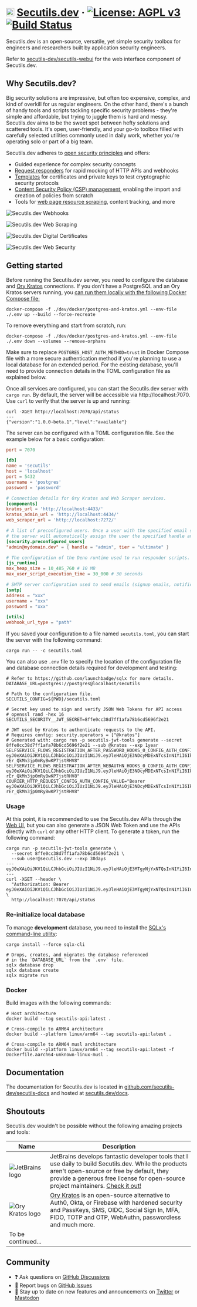 # <img src="https://raw.githubusercontent.com/secutils-dev/secutils/main/assets/logo/secutils-logo-initials.png" alt="Secutils.dev" width="22"> [Secutils.dev](https://secutils.dev) &middot; [![License: AGPL v3](https://img.shields.io/badge/License-AGPL%20v3-blue.svg)](https://github.com/secutils-dev/secutils/blob/main/LICENSE) [![Build Status](https://github.com/secutils-dev/secutils/actions/workflows/ci.yml/badge.svg)](https://github.com/secutils-dev/secutils/actions)

Secutils.dev is an open-source, versatile, yet simple security toolbox for engineers and researchers built by
application security engineers.

Refer to [secutils-dev/secutils-webui](https://github.com/secutils-dev/secutils-webui) for the web interface component
of Secutils.dev.

## Why Secutils.dev?

Big security solutions are impressive, but often too expensive, complex, and kind of overkill for us regular engineers.
On the other hand, there's a bunch of handy tools and scripts tackling specific security problems - they're simple and
affordable, but trying to juggle them is hard and messy. Secutils.dev aims to be the sweet spot between hefty solutions
and scattered tools. It's open, user-friendly, and your go-to toolbox filled with carefully selected utilities commonly
used in daily work, whether you're operating solo or part of a big team.

Secutils.dev adheres to [open security principles](https://en.wikipedia.org/wiki/Open_security) and offers:

* Guided experience for complex security concepts
* [Request responders](https://secutils.dev/docs/guides/webhooks) for rapid mocking of HTTP APIs and webhooks
* [Templates](https://secutils.dev/docs/guides/digital_certificates) for certificates and private keys to test
  cryptographic security protocols
* [Content Security Policy (CSP) management](https://secutils.dev/docs/guides/web_security/csp), enabling the import and
  creation of policies from scratch
* Tools for [web page resource scraping](https://secutils.dev/docs/guides/web_scraping/resources), content tracking, and
  more

![Secutils.dev Webhooks](https://github.com/secutils-dev/.github/blob/main/profile/webhooks.png?raw=true)

![Secutils.dev Web Scraping](https://github.com/secutils-dev/.github/blob/main/profile/web_scraping.png?raw=true)

![Secutils.dev Digital Certificates](https://github.com/secutils-dev/.github/blob/main/profile/digital_certificates.png?raw=true)

![Secutils.dev Web Security](https://github.com/secutils-dev/.github/blob/main/profile/web_security.png?raw=true)

## Getting started

Before running the Secutils.dev server, you need to configure the database and [Ory Kratos](https://github.com/ory/kratos) connections. If you don't have a PostgreSQL
and an Ory Kratos servers running, you [can run them locally with the following Docker Compose file:](https://docs.docker.com/language/rust/develop/)

```shell
docker-compose -f ./dev/docker/postgres-and-kratos.yml --env-file ./.env up --build --force-recreate
```

To remove everything and start from scratch, run:

```shell
docker-compose -f ./dev/docker/postgres-and-kratos.yml --env-file ./.env down --volumes --remove-orphans
```

Make sure to replace `POSTGRES_HOST_AUTH_METHOD=trust` in Docker Compose file with a more secure authentication method if you're
planning to use a local database for an extended period. For the existing database, you'll need to provide connection details in the
TOML configuration file as explained below.

Once all services are configured, you can start the Secutils.dev server with `cargo run`. By default, the
server will be accessible via http://localhost:7070. Use `curl` to verify that the server is up and running:

```shell
curl -XGET http://localhost:7070/api/status
---
{"version":"1.0.0-beta.1","level":"available"}
```

The server can be configured with a TOML configuration file. See the example below for a basic configuration:

```toml
port = 7070

[db]
name = 'secutils'
host = 'localhost'
port = 5432
username = 'postgres'
password = 'password'

# Connection details for Ory Kratos and Web Scraper services.
[components]
kratos_url = 'http://localhost:4433/'
kratos_admin_url = 'http://localhost:4434/'
web_scraper_url = 'http://localhost:7272/'

# A list of preconfigured users. Once a user with the specified email signs up, 
# the server will automatically assign the user the specified handle and tier.
[security.preconfigured_users]
"admin@mydomain.dev" = { handle = "admin", tier = "ultimate" }

# The configuration of the Deno runtime used to run responder scripts.
[js_runtime]
max_heap_size = 10_485_760 # 10 MB
max_user_script_execution_time = 30_000 # 30 seconds

# SMTP server configuration used to send emails (signup emails, notifications etc.).
[smtp]
address = "xxx"
username = "xxx"
password = "xxx"

[utils]
webhook_url_type = "path"
```

If you saved your configuration to a file named `secutils.toml`, you can start the server with the following command:

```shell
cargo run -- -c secutils.toml
```

You can also use `.env` file to specify the location of the configuration file and database connection details required
for development and testing:

```dotenv
# Refer to https://github.com/launchbadge/sqlx for more details.
DATABASE_URL=postgres://postgres@localhost/secutils

# Path to the configuration file.
SECUTILS_CONFIG=${PWD}/secutils.toml

# Secret key used to sign and verify JSON Web Tokens for API access
# openssl rand -hex 16
SECUTILS_SECURITY__JWT_SECRET=8ffe0cc38d7ff1afa78b6cd5696f2e21

# JWT used by Kratos to authenticate requests to the API.
# Requires config: security.operators = ["@kratos"]
# Generated with: cargo run -p secutils-jwt-tools generate --secret 8ffe0cc38d7ff1afa78b6cd5696f2e21 --sub @kratos --exp 1year
SELFSERVICE_FLOWS_REGISTRATION_AFTER_PASSWORD_HOOKS_0_CONFIG_AUTH_CONFIG_VALUE="Bearer eyJ0eXAiOiJKV1QiLCJhbGciOiJIUzI1NiJ9.eyJleHAiOjE3NDcyMDExNTcsInN1YiI6IkBrcmF0b3MifQ.O506N__dZu7ZM6p-rEr_QkMn3jp0mRyBwKP7jstRHV8"
SELFSERVICE_FLOWS_REGISTRATION_AFTER_WEBAUTHN_HOOKS_0_CONFIG_AUTH_CONFIG_VALUE="Bearer eyJ0eXAiOiJKV1QiLCJhbGciOiJIUzI1NiJ9.eyJleHAiOjE3NDcyMDExNTcsInN1YiI6IkBrcmF0b3MifQ.O506N__dZu7ZM6p-rEr_QkMn3jp0mRyBwKP7jstRHV8"
COURIER_HTTP_REQUEST_CONFIG_AUTH_CONFIG_VALUE="Bearer eyJ0eXAiOiJKV1QiLCJhbGciOiJIUzI1NiJ9.eyJleHAiOjE3NDcyMDExNTcsInN1YiI6IkBrcmF0b3MifQ.O506N__dZu7ZM6p-rEr_QkMn3jp0mRyBwKP7jstRHV8"
```

### Usage

At this point, it is recommended to use the Secutils.dev APIs through
the [Web UI](https://github.com/secutils-dev/secutils-webui), but you can also generate a JSON Web Token and use the 
APIs directly with `curl` or any other HTTP client. To generate a token, run the following command:

```shell
cargo run -p secutils-jwt-tools generate \
  --secret 8ffe0cc38d7ff1afa78b6cd5696f2e21 \
  --sub user@secutils.dev --exp 30days
---
eyJ0eXAiOiJKV1QiLCJhbGciOiJIUzI1NiJ9.eyJleHAiOjE3MTgyNjYxNTQsInN1YiI6InVzZXJAc2VjdXRpbHMuZGV2In0.e9sHurEyxhonOcR8dVVhmXdAWi287XReMiWUEVZuFwU
---
curl -XGET --header \
  "Authorization: Bearer eyJ0eXAiOiJKV1QiLCJhbGciOiJIUzI1NiJ9.eyJleHAiOjE3MTgyNjYxNTQsInN1YiI6InVzZXJAc2VjdXRpbHMuZGV2In0.e9sHurEyxhonOcR8dVVhmXdAWi287XReMiWUEVZuFwU" \
  http://localhost:7070/api/status
```

### Re-initialize local database

To manage **development** database, you need to install
the [SQLx's command-line utility](https://github.com/launchbadge/sqlx/tree/main/sqlx-cli):

```shell
cargo install --force sqlx-cli

# Drops, creates, and migrates the database referenced
# in the `DATABASE_URL` from the `.env` file.
sqlx database drop
sqlx database create
sqlx migrate run
```

### Docker

Build images with the following commands:

```shell
# Host architecture
docker build --tag secutils-api:latest .

# Cross-compile to ARM64 architecture
docker build --platform linux/arm64 --tag secutils-api:latest .

# Cross-compile to ARM64 musl architecture
docker build --platform linux/arm64 --tag secutils-api:latest -f Dockerfile.aarch64-unknown-linux-musl .
```

## Documentation

The documentation for Secutils.dev is located
in [github.com/secutils-dev/secutils-docs](https://github.com/secutils-dev/secutils-docs/) and hosted
at [secutils.dev/docs](https://secutils.dev/docs).

## Shoutouts

Secutils.dev wouldn't be possible without the following amazing projects and tools:

| Name                                                                                                  | Description                                                                                                                                                                                                                                                               |
|-------------------------------------------------------------------------------------------------------|---------------------------------------------------------------------------------------------------------------------------------------------------------------------------------------------------------------------------------------------------------------------------|
| ![JetBrains logo](https://resources.jetbrains.com/storage/products/company/brand/logos/jetbrains.png) | JetBrains develops fantastic developer tools that I use daily to build Secutils.dev. While the products aren't open-source or free by default, they provide a generous free license for open-source project maintainers. [Check it out!](https://jb.gg/OpenSourceSupport) |
| ![Ory Kratos logo](https://raw.githubusercontent.com/ory/meta/master/static/logos/logo-kratos.svg)    | [Ory Kratos](https://github.com/ory/kratos) is an open-source alternative to Auth0, Okta, or Firebase with hardened security and PassKeys, SMS, OIDC, Social Sign In, MFA, FIDO, TOTP and OTP, WebAuthn, passwordless and much more.                                      |
| To be continued...                                                                                    |                                                                                                                                                                                                                                                                           |

## Community

- ❓ Ask questions on [GitHub Discussions](https://github.com/secutils-dev/secutils/discussions)
- 🐛 Report bugs on [GitHub Issues](https://github.com/secutils-dev/secutils/issues)
- 📣 Stay up to date on new features and announcements on [Twitter](https://twitter.com/secutils)
  or [Mastodon](https://fosstodon.org/@secutils)

